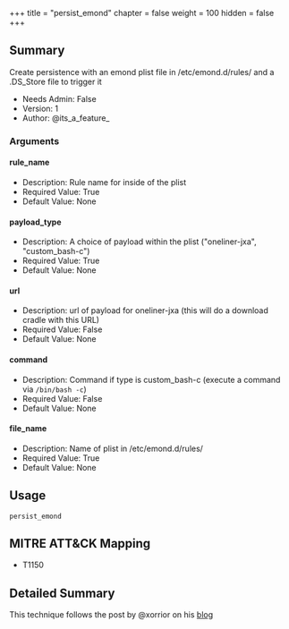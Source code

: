+++
title = "persist_emond"
chapter = false
weight = 100
hidden = false
+++

## Summary

Create persistence with an emond plist file in /etc/emond.d/rules/ and a .DS_Store file to trigger it 
- Needs Admin: False  
- Version: 1  
- Author: @its_a_feature_  

### Arguments

#### rule_name

- Description: Rule name for inside of the plist  
- Required Value: True  
- Default Value: None  

#### payload_type

- Description: A choice of payload within the plist ("oneliner-jxa", "custom_bash-c") 
- Required Value: True  
- Default Value: None  

#### url

- Description: url of payload for oneliner-jxa  (this will do a download cradle with this URL)
- Required Value: False  
- Default Value: None  

#### command

- Description: Command if type is custom_bash-c  (execute a command via `/bin/bash -c`)
- Required Value: False  
- Default Value: None  

#### file_name

- Description: Name of plist in /etc/emond.d/rules/  
- Required Value: True  
- Default Value: None  

## Usage

```
persist_emond
```

## MITRE ATT&CK Mapping

- T1150  
## Detailed Summary
This technique follows the post by @xorrior on his [blog](https://www.xorrior.com/emond-persistence/)

